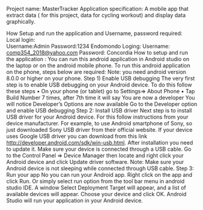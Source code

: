 Project name: MasterTracker
Application specification: A mobile app that extract data  ( for this project, data for cycling workout) and display data graphically.

How Setup and run the application and Username, password required:
Local login:  
Username:Admin
Password:1234
Endomondo Loging: 
Username: comp354_2018@yahoo.com
Password: Concordia
How to setup and run the application :
You can run this android application in Android studio on the laptop or on the android mobile phone.
To run this android application on the phone, steps below are required:
Note: you need android version 8.0.0 or higher on your phone.
Step 1) Enable USB debugging 
The very first step is to enable USB debugging on your Android device. To do this follow these steps
•	On your phone (or tablet) go to Settings=> About Phone
•	Tap Build Number 7 times, after 7th time it will say You are now a developer
You will notice Developer’s Options are now available
Go to the Developer option and enable USB debugging
Step 2: Install USB driver 
Next step is to install USB driver for your Android device. For this follow instructions from your device manufacturer. For example, to use Android smartphone of Sony, so  just downloaded Sony   USB driver from their official website. If your device uses Google USB driver you can download from this link http://developer.android.com/sdk/win-usb.html. After installation you need to update it. Make sure your device is connected through a USB cable.
 Go to the Control Panel => Device Manager then locate and right click your Android device and click Update driver software. 
Note: Make sure your Android device is not sleeping while connected through USB cable.
Step 3: Run your app 
No you can run your Android app. Right click on the app and click Run. Or simply select run option from the tool bar menu in android studio IDE.
A window Select Deployment Target will appear, and a list of available devices will appear. Choose your device and click OK. Android Studio will run your application in your Android device.


